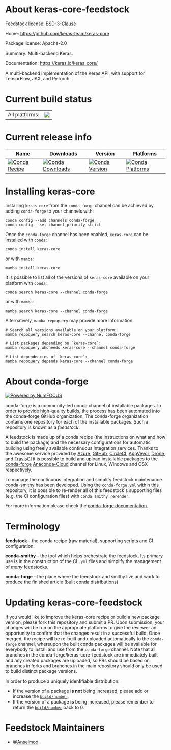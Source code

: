 About keras-core-feedstock
==========================

Feedstock license: [BSD-3-Clause](https://github.com/conda-forge/keras-core-feedstock/blob/main/LICENSE.txt)

Home: https://github.com/keras-team/keras-core

Package license: Apache-2.0

Summary: Multi-backend Keras.

Documentation: https://keras.io/keras_core/

A multi-backend implementation of the Keras API, with support for TensorFlow, JAX, and PyTorch.


Current build status
====================


<table><tr><td>All platforms:</td>
    <td>
      <a href="https://dev.azure.com/conda-forge/feedstock-builds/_build/latest?definitionId=20605&branchName=main">
        <img src="https://dev.azure.com/conda-forge/feedstock-builds/_apis/build/status/keras-core-feedstock?branchName=main">
      </a>
    </td>
  </tr>
</table>

Current release info
====================

| Name | Downloads | Version | Platforms |
| --- | --- | --- | --- |
| [![Conda Recipe](https://img.shields.io/badge/recipe-keras--core-green.svg)](https://anaconda.org/conda-forge/keras-core) | [![Conda Downloads](https://img.shields.io/conda/dn/conda-forge/keras-core.svg)](https://anaconda.org/conda-forge/keras-core) | [![Conda Version](https://img.shields.io/conda/vn/conda-forge/keras-core.svg)](https://anaconda.org/conda-forge/keras-core) | [![Conda Platforms](https://img.shields.io/conda/pn/conda-forge/keras-core.svg)](https://anaconda.org/conda-forge/keras-core) |

Installing keras-core
=====================

Installing `keras-core` from the `conda-forge` channel can be achieved by adding `conda-forge` to your channels with:

```
conda config --add channels conda-forge
conda config --set channel_priority strict
```

Once the `conda-forge` channel has been enabled, `keras-core` can be installed with `conda`:

```
conda install keras-core
```

or with `mamba`:

```
mamba install keras-core
```

It is possible to list all of the versions of `keras-core` available on your platform with `conda`:

```
conda search keras-core --channel conda-forge
```

or with `mamba`:

```
mamba search keras-core --channel conda-forge
```

Alternatively, `mamba repoquery` may provide more information:

```
# Search all versions available on your platform:
mamba repoquery search keras-core --channel conda-forge

# List packages depending on `keras-core`:
mamba repoquery whoneeds keras-core --channel conda-forge

# List dependencies of `keras-core`:
mamba repoquery depends keras-core --channel conda-forge
```


About conda-forge
=================

[![Powered by
NumFOCUS](https://img.shields.io/badge/powered%20by-NumFOCUS-orange.svg?style=flat&colorA=E1523D&colorB=007D8A)](https://numfocus.org)

conda-forge is a community-led conda channel of installable packages.
In order to provide high-quality builds, the process has been automated into the
conda-forge GitHub organization. The conda-forge organization contains one repository
for each of the installable packages. Such a repository is known as a *feedstock*.

A feedstock is made up of a conda recipe (the instructions on what and how to build
the package) and the necessary configurations for automatic building using freely
available continuous integration services. Thanks to the awesome service provided by
[Azure](https://azure.microsoft.com/en-us/services/devops/), [GitHub](https://github.com/),
[CircleCI](https://circleci.com/), [AppVeyor](https://www.appveyor.com/),
[Drone](https://cloud.drone.io/welcome), and [TravisCI](https://travis-ci.com/)
it is possible to build and upload installable packages to the
[conda-forge](https://anaconda.org/conda-forge) [Anaconda-Cloud](https://anaconda.org/)
channel for Linux, Windows and OSX respectively.

To manage the continuous integration and simplify feedstock maintenance
[conda-smithy](https://github.com/conda-forge/conda-smithy) has been developed.
Using the ``conda-forge.yml`` within this repository, it is possible to re-render all of
this feedstock's supporting files (e.g. the CI configuration files) with ``conda smithy rerender``.

For more information please check the [conda-forge documentation](https://conda-forge.org/docs/).

Terminology
===========

**feedstock** - the conda recipe (raw material), supporting scripts and CI configuration.

**conda-smithy** - the tool which helps orchestrate the feedstock.
                   Its primary use is in the construction of the CI ``.yml`` files
                   and simplify the management of *many* feedstocks.

**conda-forge** - the place where the feedstock and smithy live and work to
                  produce the finished article (built conda distributions)


Updating keras-core-feedstock
=============================

If you would like to improve the keras-core recipe or build a new
package version, please fork this repository and submit a PR. Upon submission,
your changes will be run on the appropriate platforms to give the reviewer an
opportunity to confirm that the changes result in a successful build. Once
merged, the recipe will be re-built and uploaded automatically to the
`conda-forge` channel, whereupon the built conda packages will be available for
everybody to install and use from the `conda-forge` channel.
Note that all branches in the conda-forge/keras-core-feedstock are
immediately built and any created packages are uploaded, so PRs should be based
on branches in forks and branches in the main repository should only be used to
build distinct package versions.

In order to produce a uniquely identifiable distribution:
 * If the version of a package **is not** being increased, please add or increase
   the [``build/number``](https://docs.conda.io/projects/conda-build/en/latest/resources/define-metadata.html#build-number-and-string).
 * If the version of a package **is** being increased, please remember to return
   the [``build/number``](https://docs.conda.io/projects/conda-build/en/latest/resources/define-metadata.html#build-number-and-string)
   back to 0.

Feedstock Maintainers
=====================

* [@Anselmoo](https://github.com/Anselmoo/)

